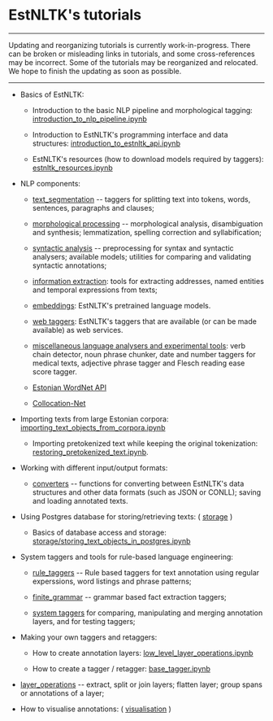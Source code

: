 # EstNLTK's tutorials 

---

Updating and reorganizing tutorials is currently work-in-progress. There can be broken or misleading links in tutorials, and some cross-references may be incorrect. Some of the tutorials may be reorganized and relocated. We hope to finish the updating as soon as possible. 

---


* Basics of EstNLTK:
    * Introduction to the basic NLP pipeline and morphological tagging:  [introduction_to_nlp_pipeline.ipynb](basics/introduction_to_nlp_pipeline.ipynb)

    * Introduction to EstNLTK's programming interface and data structures: [introduction_to_estnltk_api.ipynb](basics/introduction_to_estnltk_api.ipynb)
     
    * EstNLTK's resources (how to download models required by taggers): [estnltk_resources.ipynb](basics/estnltk_resources.ipynb) 

* NLP components:
    
    * [text_segmentation](nlp_pipeline/A_text_segmentation) -- taggers for splitting text into tokens, words, sentences, paragraphs and clauses;
    
    * [morphological processing](nlp_pipeline/B_morphology) -- morphological analysis, disambiguation and synthesis;  lemmatization, spelling correction and syllabification;

    * [syntactic analysis](nlp_pipeline/C_syntax) -- preprocessing for syntax and syntactic analysers; available models; utilities for comparing and validating syntactic annotations;

    * [information extraction](nlp_pipeline/D_information_extraction): tools for extracting addresses, named entities and temporal expressions from texts;
   
    * [embeddings](nlp_pipeline/E_embeddings): EstNLTK's pretrained language models. 

    * [web taggers](taggers/web_taggers/web_taggers.ipynb): EstNLTK's taggers that are available (or can be made available) as web services.

    * [miscellaneous language analysers and experimental tools](nlp_pipeline/X_miscellaneous): verb chain detector, noun phrase chunker, date and number taggers for medical texts,  adjective phrase tagger and Flesch reading ease score tagger.

    * [Estonian WordNet API](wordnet/wordnet.ipynb)
 
    * [Collocation-Net](collocation_net/tutorial.ipynb) 
  
* Importing texts from large Estonian corpora: [importing_text_objects_from_corpora.ipynb](corpus_processing/importing_text_objects_from_corpora.ipynb)
    
    * Importing pretokenized text while keeping the original tokenization: [restoring_pretokenized_text.ipynb](corpus_processing/restoring_pretokenized_text.ipynb).

* Working with different input/output formats:

    * [converters](converters) -- functions for converting between EstNLTK's data structures and other data formats (such as JSON or CONLL); saving and loading annotated texts.

* Using Postgres database for storing/retrieving texts: ( [storage](storage) )

    * Basics of database access and storage: [storage/storing_text_objects_in_postgres.ipynb](storage/storing_text_objects_in_postgres.ipynb)

* System taggers and tools for rule-based language engineering:

    * [rule_taggers](taggers/rule_taggers) -- Rule based taggers for text annotation using regular experssions, word listings and phrase patterns;

    * [finite_grammar](taggers/finite_grammar) -- grammar based fact extraction taggers;

    * [system taggers](taggers/system) for comparing, manipulating and merging annotation layers, and for testing taggers;

* Making your own taggers and retaggers:

    * How to create annotation layers: [low_level_layer_operations.ipynb](system/low_level_layer_operations.ipynb)
    
    * How to create a tagger / retagger: [base_tagger.ipynb](taggers/base_tagger.ipynb)

* [layer_operations](system/layer_operations.ipynb) -- extract, split or join layers; flatten layer; group spans or annotations of a layer;

* How to visualise annotations: ( [visualisation](visualisation) )